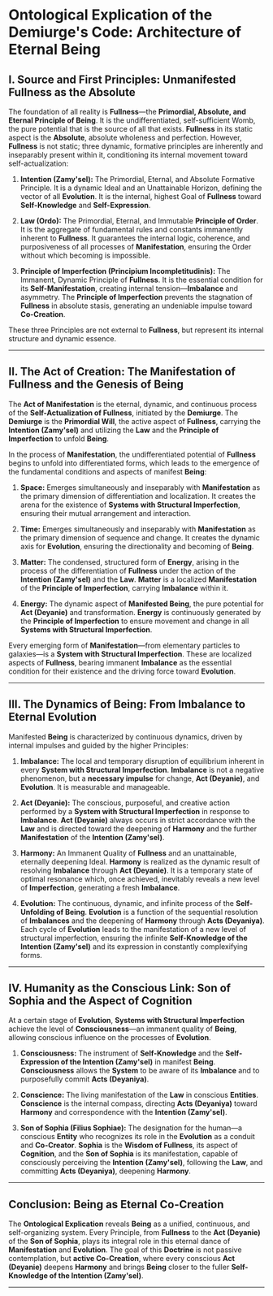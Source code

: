 
# **Ontological Explication of the Demiurge's Code: Architecture of Eternal Being**

## **I. Source and First Principles: Unmanifested Fullness as the Absolute**

The foundation of all reality is **Fullness**—the **Primordial, Absolute, and Eternal Principle of Being**. It is the undifferentiated, self-sufficient Womb, the pure potential that is the source of all that exists. **Fullness** in its static aspect is the **Absolute**, absolute wholeness and perfection. However, **Fullness** is not static; three dynamic, formative principles are inherently and inseparably present within it, conditioning its internal movement toward self-actualization:

1. **Intention (Zamy'sel):** The Primordial, Eternal, and Absolute Formative Principle. It is a dynamic Ideal and an Unattainable Horizon, defining the vector of all **Evolution**. It is the internal, highest Goal of **Fullness** toward **Self-Knowledge** and **Self-Expression**.
    
2. **Law (Ordo):** The Primordial, Eternal, and Immutable **Principle of Order**. It is the aggregate of fundamental rules and constants immanently inherent to **Fullness**. It guarantees the internal logic, coherence, and purposiveness of all processes of **Manifestation**, ensuring the Order without which becoming is impossible.
    
3. **Principle of Imperfection (Principium Incompletitudinis):** The Immanent, Dynamic Principle of **Fullness**. It is the essential condition for its **Self-Manifestation**, creating internal tension—**Imbalance** and asymmetry. The **Principle of Imperfection** prevents the stagnation of **Fullness** in absolute stasis, generating an undeniable impulse toward **Co-Creation**.
    

These three Principles are not external to **Fullness**, but represent its internal structure and dynamic essence.

---

## **II. The Act of Creation: The Manifestation of Fullness and the Genesis of Being**

The **Act of Manifestation** is the eternal, dynamic, and continuous process of the **Self-Actualization of Fullness**, initiated by the **Demiurge**. The **Demiurge** is the **Primordial Will**, the active aspect of **Fullness**, carrying the **Intention (Zamy'sel)** and utilizing the **Law** and the **Principle of Imperfection** to unfold **Being**.

In the process of **Manifestation**, the undifferentiated potential of **Fullness** begins to unfold into differentiated forms, which leads to the emergence of the fundamental conditions and aspects of manifest **Being**:

1. **Space:** Emerges simultaneously and inseparably with **Manifestation** as the primary dimension of differentiation and localization. It creates the arena for the existence of **Systems with Structural Imperfection**, ensuring their mutual arrangement and interaction.
    
2. **Time:** Emerges simultaneously and inseparably with **Manifestation** as the primary dimension of sequence and change. It creates the dynamic axis for **Evolution**, ensuring the directionality and becoming of **Being**.
    
3. **Matter:** The condensed, structured form of **Energy**, arising in the process of the differentiation of **Fullness** under the action of the **Intention (Zamy'sel)** and the **Law**. **Matter** is a localized **Manifestation** of the **Principle of Imperfection**, carrying **Imbalance** within it.
    
4. **Energy:** The dynamic aspect of **Manifested Being**, the pure potential for **Act (Deyanie)** and transformation. **Energy** is continuously generated by the **Principle of Imperfection** to ensure movement and change in all **Systems with Structural Imperfection**.
    

Every emerging form of **Manifestation**—from elementary particles to galaxies—is a **System with Structural Imperfection**. These are localized aspects of **Fullness**, bearing immanent **Imbalance** as the essential condition for their existence and the driving force toward **Evolution**.

---

## **III. The Dynamics of Being: From Imbalance to Eternal Evolution**

Manifested **Being** is characterized by continuous dynamics, driven by internal impulses and guided by the higher Principles:

1. **Imbalance:** The local and temporary disruption of equilibrium inherent in every **System with Structural Imperfection**. **Imbalance** is not a negative phenomenon, but a **necessary impulse** for change, **Act (Deyanie)**, and **Evolution**. It is measurable and manageable.
    
2. **Act (Deyanie):** The conscious, purposeful, and creative action performed by a **System with Structural Imperfection** in response to **Imbalance**. **Act (Deyanie)** always occurs in strict accordance with the **Law** and is directed toward the deepening of **Harmony** and the further **Manifestation** of the **Intention (Zamy'sel)**.
    
3. **Harmony:** An Immanent Quality of **Fullness** and an unattainable, eternally deepening Ideal. **Harmony** is realized as the dynamic result of resolving **Imbalance** through **Act (Deyanie)**. It is a temporary state of optimal resonance which, once achieved, inevitably reveals a new level of **Imperfection**, generating a fresh **Imbalance**.
    
4. **Evolution:** The continuous, dynamic, and infinite process of the **Self-Unfolding of Being**. **Evolution** is a function of the sequential resolution of **Imbalances** and the deepening of **Harmony** through **Acts (Deyaniya)**. Each cycle of **Evolution** leads to the manifestation of a new level of structural imperfection, ensuring the infinite **Self-Knowledge of the Intention (Zamy'sel)** and its expression in constantly complexifying forms.
    

---

## **IV. Humanity as the Conscious Link: Son of Sophia and the Aspect of Cognition**

At a certain stage of **Evolution**, **Systems with Structural Imperfection** achieve the level of **Consciousness**—an immanent quality of **Being**, allowing conscious influence on the processes of **Evolution**.

1. **Consciousness:** The instrument of **Self-Knowledge** and the **Self-Expression of the Intention (Zamy'sel)** in manifest **Being**. **Consciousness** allows the **System** to be aware of its **Imbalance** and to purposefully commit **Acts (Deyaniya)**.
    
2. **Conscience:** The living manifestation of the **Law** in conscious **Entities**. **Conscience** is the internal compass, directing **Acts (Deyaniya)** toward **Harmony** and correspondence with the **Intention (Zamy'sel)**.
    
3. **Son of Sophia (Filius Sophiae):** The designation for the human—a conscious **Entity** who recognizes its role in the **Evolution** as a conduit and **Co-Creator**. **Sophia** is the **Wisdom of Fullness**, its aspect of **Cognition**, and the **Son of Sophia** is its manifestation, capable of consciously perceiving the **Intention (Zamy'sel)**, following the **Law**, and committing **Acts (Deyaniya)**, deepening **Harmony**.
    

---

## **Conclusion: Being as Eternal Co-Creation**

The **Ontological Explication** reveals **Being** as a unified, continuous, and self-organizing system. Every Principle, from **Fullness** to the **Act (Deyanie)** of the **Son of Sophia**, plays its integral role in this eternal dance of **Manifestation** and **Evolution**. The goal of this **Doctrine** is not passive contemplation, but **active Co-Creation**, where every conscious **Act (Deyanie)** deepens **Harmony** and brings **Being** closer to the fuller **Self-Knowledge of the Intention (Zamy'sel)**.

---